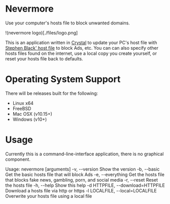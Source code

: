# Nevermore
Use your computer's hosts file to block unwanted domains.

!(nevermore logo)[./files/logo.png]

This is an application written in [Crystal](https://crystal-lang.org) to update your PC's host file with [Stephen Black' host file](https://github.com/StevenBlack/hosts) to block Ads, etc.
You can can also specify other hosts files found on the internet, use a local copy you create yourself, or reset your hosts file back to defaults.

# Operating System Support
There will be releases built for the following:
* Linux x64
* FreeBSD
* Mac OSX (v10.15+)
* Windows (v10+)

# Usage
Currently this is a command-line-interface application, there is no graphical component.

Usage: nevermore [arguments]
    -v, --version                    Show the version
    -b, --basic                      Get the basic hosts file that will block Ads
    -e, --everything                 Get the hosts file that blocks fake news, gambling, porn, and social media
    -r, --reset                      Reset the hosts file
    -h, --help                       Show this help
    -d HTTPFILE, --download=HTTPFILE Download a hosts file via http or https
    -l LOCALFILE, --local=LOCALFILE  Overwrite your hosts file using a local file
